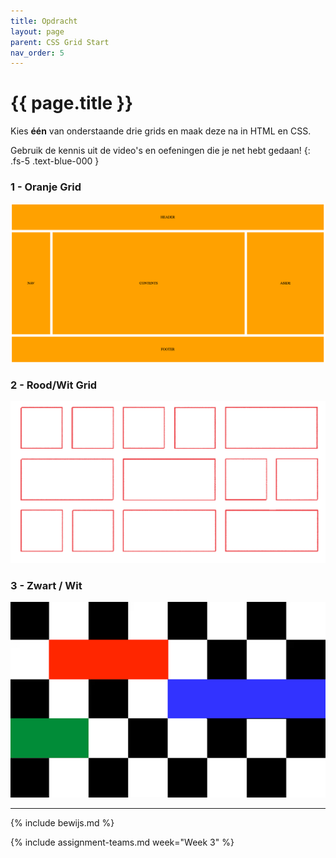 ```yaml
---
title: Opdracht
layout: page
parent: CSS Grid Start
nav_order: 5
---
```


# {{ page.title }}

Kies **één** van onderstaande drie grids en maak deze na in HTML en CSS.   

Gebruik de kennis uit de video's en oefeningen die je net hebt gedaan!
{: .fs-5 .text-blue-000 }

### 1 - Oranje Grid

![Grid 1](images/grid_1.png) 

### 2 - Rood/Wit Grid

![Grid 2](images/grid_2.png)

### 3 - Zwart / Wit

![Grid 3](images/grid_3.png)


---

{% include bewijs.md %}

{% include assignment-teams.md week="Week 3" %}
